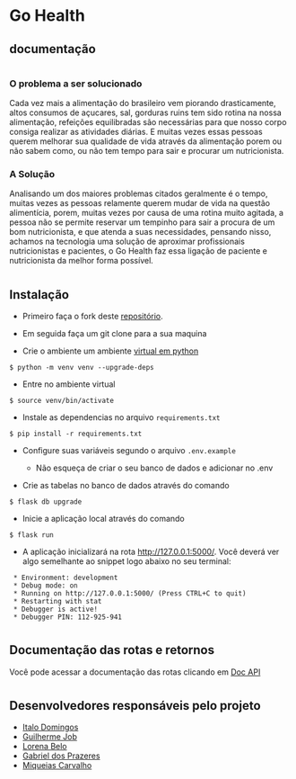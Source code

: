 # Go Health

## documentação

#

### O problema a ser solucionado

Cada vez mais a alimentação do brasileiro vem piorando drasticamente, altos consumos de açucares, sal, gorduras ruins tem sido rotina na nossa alimentação, refeições equilibradas são necessárias para que nosso corpo consiga realizar as atividades diárias. E muitas vezes essas pessoas querem melhorar sua qualidade de vida através da alimentação porem ou não sabem como, ou não tem tempo para sair e procurar um nutricionista.

### A Solução

Analisando um dos maiores problemas citados geralmente é o tempo, muitas vezes as pessoas relamente querem mudar de vida na questão alimentícia, porem, muitas vezes por causa de uma rotina muito agitada, a pessoa não se permite reservar um tempinho para sair a procura de um bom nutricionista, e que atenda a suas necessidades, pensando nisso, achamos na tecnologia uma solução de aproximar profissionais nutricionistas e pacientes, o Go Health faz essa ligação de paciente e nutricionista da melhor forma possível.

#

## Instalação

- Primeiro faça o fork deste [repositório](https://gitlab.com/issdomingoss/capstone3-go-health).

- Em seguida faça um git clone para a sua maquina

- Crie o ambiente um ambiente [virtual em python](https://docs.python.org/pt-br/3/tutorial/venv.html)

```
$ python -m venv venv --upgrade-deps
```

- Entre no ambiente virtual

```
$ source venv/bin/activate
```

- Instale as dependencias no arquivo `requirements.txt`

```
$ pip install -r requirements.txt
```

- Configure suas variáveis segundo o arquivo `.env.example`

  - Não esqueça de criar o seu banco de dados e adicionar no .env

- Crie as tabelas no banco de dados através do comando

```
$ flask db upgrade
```

- Inicie a aplicação local através do comando

```
$ flask run
```

- A aplicação inicializará na rota http://127.0.0.1:5000/. Você deverá ver algo semelhante ao snippet logo abaixo no seu terminal:

```
 * Environment: development
 * Debug mode: on
 * Running on http://127.0.0.1:5000/ (Press CTRL+C to quit)
 * Restarting with stat
 * Debugger is active!
 * Debugger PIN: 112-925-941
```

#

## Documentação das rotas e retornos

Você pode acessar a documentação das rotas clicando em [Doc API](https://documenter.getpostman.com/view/18771913/UVR8poBq)

#

## Desenvolvedores responsáveis pelo projeto

- [Italo Domingos](https://www.linkedin.com/in/issdomingos/)
- [Guilherme Job](https://www.linkedin.com/in/guilherme-armesto-job/)
- [Lorena Belo](https://www.linkedin.com/in/lorena-belo-873828a7/)
- [Gabriel dos Prazeres](https://www.linkedin.com/in/gabrieldosprazeres/)
- [Miqueias Carvalho](https://www.linkedin.com/in/miqueias-carvalho-dos-santos/)
